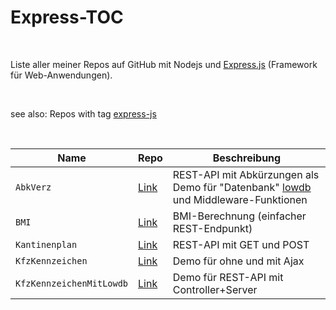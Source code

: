 # Express-TOC #

<br>

Liste aller meiner Repos auf GitHub mit Nodejs und [Express.js](http://expressjs.com/) (Framework für Web-Anwendungen).

<br>

see also: Repos with tag [express-js](https://github.com/MDecker-MobileComputing?tab=repositories&q=topic%3Aexpress-js&type=source)

<br>

| Name | Repo | Beschreibung |
| -- | -- | -- |
| `AbkVerz` | [Link](https://github.com/MDecker-MobileComputing/Nodejs_Express_AbkVerz) | REST-API mit Abkürzungen als Demo für "Datenbank" [lowdb](https://www.npmjs.com/package/lowdb) und Middleware-Funktionen |
| `BMI` | [Link](https://github.com/MDecker-MobileComputing/Nodejs_Express_BMI) | BMI-Berechnung (einfacher REST-Endpunkt) |
| `Kantinenplan` | [Link](https://github.com/MDecker-MobileComputing/Nodejs_Express_Kantinenplan) | REST-API mit GET und POST |
| `KfzKennzeichen` | [Link](https://github.com/MDecker-MobileComputing/Nodejs_Express_KfzKennzeichen) | Demo für ohne und mit Ajax |
| `KfzKennzeichenMitLowdb` | [Link](https://github.com/MDecker-MobileComputing/Nodejs_express_KfzKennzeichenMitLowdb) | Demo für REST-API mit Controller+Server |

<br>
